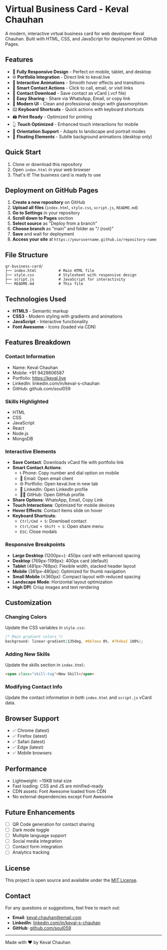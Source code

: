 # Virtual Business Card - Keval Chauhan

A modern, interactive virtual business card for web developer Keval Chauhan. Built with HTML, CSS, and JavaScript for deployment on GitHub Pages.

## Features

- 📱 **Fully Responsive Design** - Perfect on mobile, tablet, and desktop
- 🌐 **Portfolio Integration** - Direct link to keval.live
- 💫 **Interactive Animations** - Smooth hover effects and transitions
- 📱 **Smart Contact Actions** - Click to call, email, or visit links
- 📁 **Contact Download** - Save contact as vCard (.vcf file)
- 🔗 **Easy Sharing** - Share via WhatsApp, Email, or copy link
- 🎨 **Modern UI** - Clean and professional design with glassmorphism
- ⌨️ **Keyboard Shortcuts** - Quick actions with keyboard shortcuts
- 🖨️ **Print Ready** - Optimized for printing
- 👆 **Touch Optimized** - Enhanced touch interactions for mobile
- 🔄 **Orientation Support** - Adapts to landscape and portrait modes
- 🌟 **Floating Elements** - Subtle background animations (desktop only)

## Quick Start

1. Clone or download this repository
2. Open `index.html` in your web browser
3. That's it! The business card is ready to use

## Deployment on GitHub Pages

1. **Create a new repository** on GitHub
2. **Upload all files** (`index.html`, `style.css`, `script.js`, `README.md`)
3. **Go to Settings** in your repository
4. **Scroll down to Pages** section
5. **Select source** as "Deploy from a branch"
6. **Choose branch** as "main" and folder as "/ (root)"
7. **Save** and wait for deployment
8. **Access your site** at `https://yourusername.github.io/repository-name`

## File Structure

```
qr-business-card/
├── index.html          # Main HTML file
├── style.css           # Stylesheet with responsive design
├── script.js           # JavaScript for interactivity
└── README.md           # This file
```

## Technologies Used

- **HTML5** - Semantic markup
- **CSS3** - Modern styling with gradients and animations
- **JavaScript** - Interactive functionality
- **Font Awesome** - Icons (loaded via CDN)

## Features Breakdown

### Contact Information
- Name: Keval Chauhan
- Mobile: +91 9429806587
- Portfolio: https://keval.live
- LinkedIn: linkedin.com/in/keval-s-chauhan
- GitHub: github.com/soul059

### Skills Highlighted
- HTML
- CSS
- JavaScript
- React
- Node.js
- MongoDB

### Interactive Elements
- **Save Contact**: Downloads vCard file with portfolio link
- **Smart Contact Actions**: 
  - 📞 Phone: Copy number and dial option on mobile
  - 📧 Email: Open email client
  - 🌐 Portfolio: Open keval.live in new tab
  - 💼 LinkedIn: Open LinkedIn profile
  - 👨‍💻 GitHub: Open GitHub profile
- **Share Options**: WhatsApp, Email, Copy Link
- **Touch Interactions**: Optimized for mobile devices
- **Hover Effects**: Contact items slide on hover
- **Keyboard Shortcuts**:
  - `Ctrl/Cmd + S`: Download contact
  - `Ctrl/Cmd + Shift + S`: Open share menu
  - `ESC`: Close modals

### Responsive Breakpoints
- **Large Desktop** (1200px+): 450px card with enhanced spacing
- **Desktop** (769px-1199px): 400px card (default)
- **Tablet** (481px-768px): Flexible width, stacked header layout
- **Mobile** (361px-480px): Optimized for thumb navigation
- **Small Mobile** (≤360px): Compact layout with reduced spacing
- **Landscape Mode**: Horizontal layout optimization
- **High DPI**: Crisp images and text rendering

## Customization

### Changing Colors
Update the CSS variables in `style.css`:
```css
/* Main gradient colors */
background: linear-gradient(135deg, #667eea 0%, #764ba2 100%);
```

### Adding New Skills
Update the skills section in `index.html`:
```html
<span class="skill-tag">New Skill</span>
```

### Modifying Contact Info
Update the contact information in both `index.html` and `script.js` vCard data.

## Browser Support

- ✅ Chrome (latest)
- ✅ Firefox (latest)
- ✅ Safari (latest)
- ✅ Edge (latest)
- ✅ Mobile browsers

## Performance

- Lightweight: ~15KB total size
- Fast loading: CSS and JS are minified-ready
- CDN assets: Font Awesome loaded from CDN
- No external dependencies except Font Awesome

## Future Enhancements

- [ ] QR Code generation for contact sharing
- [ ] Dark mode toggle
- [ ] Multiple language support
- [ ] Social media integration
- [ ] Contact form integration
- [ ] Analytics tracking

## License

This project is open source and available under the [MIT License](LICENSE).

## Contact

For any questions or suggestions, feel free to reach out:

- **Email**: keval.chauhan@email.com
- **LinkedIn**: [linkedin.com/in/keval-s-chauhan](https://linkedin.com/in/keval-s-chauhan)
- **GitHub**: [github.com/soul059](https://github.com/soul059)

---

Made with ❤️ by Keval Chauhan
